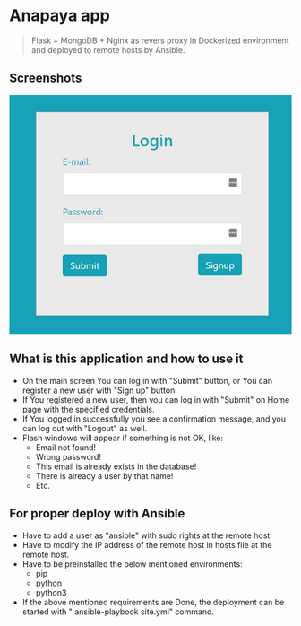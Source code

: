 # Anapaya app
> Flask + MongoDB + Nginx as revers proxy in Dockerized environment and deployed to remote hosts by Ansible.

## Screenshots
![App Screenshot](./img/anapayapp.JPG)

## What is this application and how to use it
* On the main screen You can log in with "Submit" button, or You can register a new user  with "Sign up" button.
* If You registered a new user, then you can log in with "Submit" on Home page with the specified credentials.
* If You logged in successfully you see a confirmation message, and you can log out with "Logout" as well.
* Flash windows will appear if something is not OK, like:
    - Email not found!
    - Wrong password!
    - This email is already exists in the database!
    - There is already a user by that name!
    - Etc.


## For proper deploy with Ansible
* Have to add a user as "ansible" with sudo rights at the remote host.
* Have to modify the IP address of the remote host in hosts file at the remote host.
* Have to be preinstalled the below mentioned environments:
    - pip
    - python
    - python3
* If the above mentioned requirements are Done, the deployment can be started with " ansible-playbook site.yml" command.
